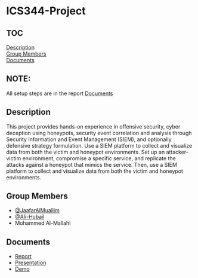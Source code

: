 # ICS344-Project

## TOC

[Description](#description)\
[Group Members](#group-members)\
[Documents](#documents)

## NOTE:
All setup steps are in the report [Documents](#documents)
## Description

This project provides hands-on experience in offensive security, cyber deception using honeypots, security event correlation and analysis through Security Information and Event Management (SIEM), and
optionally defensive strategy formulation. Use a SIEM platform to collect and visualize data from both
the victim and honeypot environments. Set up an attacker-victim environment, compromise a specific
service, and replicate the attacks against a honeypot that mimics the service. Then, use a SIEM platform
to collect and visualize data from both the victim and honeypot environments.

## Group Members

- [@JaafarAlMuallim](https://www.github.com/JaafarAlMuallim)
- [@Ali-Hubail](https://github.com/Ali-Hubail)
- Mohammed Al-Mallahi

## Documents

- [Report](https://drive.google.com/file/d/1KTFNkJALw09virvtDNA0HreehV7RjuNx/view?usp=sharing)
- [Presentation](https://docs.google.com/presentation/d/1Qc1vZvFbNBkweWmKVxdSKL7lCXePMlV7/edit?usp=sharing&ouid=117592691233156440812&rtpof=true&sd=true)
- [Demo](https://drive.google.com/file/d/1sTDeowBtFmpdwnaU0IyfJQ0OErYOtGFz/view?usp=sharing)
